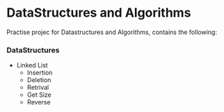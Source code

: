 # DataStructures and Algorithms
Practise projec for Datastructures and Algorithms, contains the following:

### DataStructures
- Linked List
    - Insertion
    - Deletion
    - Retrival
    - Get Size
    - Reverse
